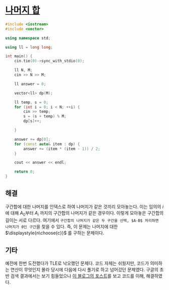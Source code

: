 # [나머지 합](https://www.acmicpc.net/problem/10986)

```cpp
#include <iostream>
#include <vector>

using namespace std;

using ll = long long;

int main() {
	cin.tie(0)->sync_with_stdio(0);

	ll N, M;
	cin >> N >> M;

	ll answer = 0;

	vector<ll> dp(M);

	ll temp, s = 0;
	for (int i = 0; i < N; ++i) {
		cin >> temp;
		s = (s + temp) % M;
		dp[s]++;

	}

	answer += dp[0];
	for (const auto& item : dp) {
		answer += (item * (item - 1)) / 2;
	}

	cout << answer << endl;

	return 0;
}
```

## 해결
구간합에 대한 나머지를 인덱스로 하여 나머지가 같은 것끼리 모아놓는다. 이는 임의의 $i$에 대해 $A_0$부터 $A_i$ 까지의 구간합의 나머지가 같은 경우이다. 이렇게 모아놓은 구간합의 길이는 서로 다르다. 여기에서 `구간합의 나머지가 같은 두 구간을 선택, $A-B$ 처리하면 나머지가 0인 구간`을 찾을 수 있다. 즉, 이 문제는 나머지에 대한 $\displaystyle{n\choose{c}}$ 를 구하는 문제이다.

## 기타
예전에 한번 도전했다가 TLE로 낙오했던 문제다. 코드 자체는 쉬웠지만, 코드가 의미하는 연산이 무엇인지 몰라 당시에 다음에 다시 풀기로 하고 넘어갔던 문제였다. 구글의 초반 검색 결과에서는 보기 힘들었으나 [이 블로그의 포스트](https://dev-qhyun.tistory.com/3)를 보고 코드를 이해, 해결하였다.

